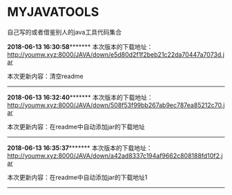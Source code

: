 # MYJAVATOOLS
自己写的或者借鉴别人的java工具代码集合




**************2018-06-13 16:30:58*********************
本次版本的下载地址：http://youmw.xyz:8000/JAVA/down/e5d80d2f1f2beb21c22da70447a7073d.jar

本次更新内容：清空readme

*********************************************


**************2018-06-13 16:32:40*********************
本次版本的下载地址：http://youmw.xyz:8000/JAVA/down/508f53f99bb267ab9ec787ea85212c70.jar

本次更新内容：在readme中自动添加jar的下载地址

*********************************************


**************2018-06-13 16:35:37*********************
本次版本的下载地址：http://youmw.xyz:8000/JAVA/down/a42ad8337c194af9662c808188fd10f2.jar

本次更新内容：在readme中自动添加jar的下载地址1

*********************************************
